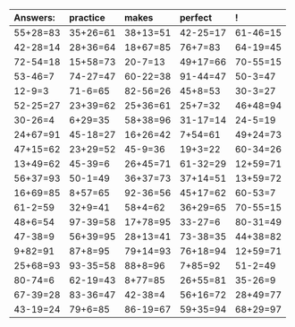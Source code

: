 | Answers: | practice | makes | perfect | ! |
| :--- | :--- | :--- | :--- | :--- |
| 55+28=83 | 35+26=61 | 38+13=51 | 42-25=17 | 61-46=15 | 
| 42-28=14 | 28+36=64 | 18+67=85 | 76+7=83 | 64-19=45 | 
| 72-54=18 | 15+58=73 | 20-7=13 | 49+17=66 | 70-55=15 | 
| 53-46=7 | 74-27=47 | 60-22=38 | 91-44=47 | 50-3=47 | 
| 12-9=3 | 71-6=65 | 82-56=26 | 45+8=53 | 30-3=27 | 
| 52-25=27 | 23+39=62 | 25+36=61 | 25+7=32 | 46+48=94 | 
| 30-26=4 | 6+29=35 | 58+38=96 | 31-17=14 | 24-5=19 | 
| 24+67=91 | 45-18=27 | 16+26=42 | 7+54=61 | 49+24=73 | 
| 47+15=62 | 23+29=52 | 45-9=36 | 19+3=22 | 60-34=26 | 
| 13+49=62 | 45-39=6 | 26+45=71 | 61-32=29 | 12+59=71 | 
| 56+37=93 | 50-1=49 | 36+37=73 | 37+14=51 | 13+59=72 | 
| 16+69=85 | 8+57=65 | 92-36=56 | 45+17=62 | 60-53=7 | 
| 61-2=59 | 32+9=41 | 58+4=62 | 36+29=65 | 70-55=15 | 
| 48+6=54 | 97-39=58 | 17+78=95 | 33-27=6 | 80-31=49 | 
| 47-38=9 | 56+39=95 | 28+13=41 | 73-38=35 | 44+38=82 | 
| 9+82=91 | 87+8=95 | 79+14=93 | 76+18=94 | 12+59=71 | 
| 25+68=93 | 93-35=58 | 88+8=96 | 7+85=92 | 51-2=49 | 
| 80-74=6 | 62-19=43 | 8+77=85 | 26+55=81 | 35-26=9 | 
| 67-39=28 | 83-36=47 | 42-38=4 | 56+16=72 | 28+49=77 | 
| 43-19=24 | 79+6=85 | 86-19=67 | 59+35=94 | 68+29=97 | 
